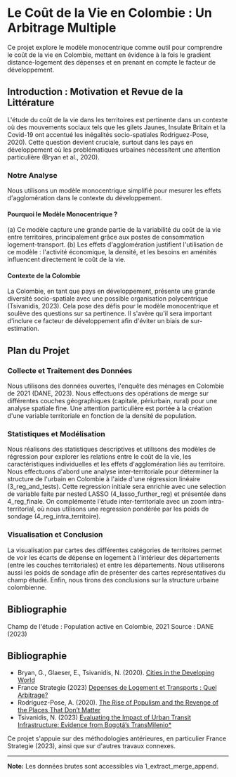 # Le Coût de la Vie en Colombie : Un Arbitrage Multiple

Ce projet explore le modèle monocentrique comme outil pour comprendre le coût de la vie en Colombie, mettant en évidence à la fois le gradient distance-logement des dépenses et en prenant en compte le facteur de développement.

## Introduction : Motivation et Revue de la Littérature

L'étude du coût de la vie dans les territoires est pertinente dans un contexte où des mouvements sociaux tels que les gilets Jaunes, Insulate Britain et la Covid-19 ont accentué les inégalités socio-spatiales Rodriguez-Pose, 2020). Cette question devient cruciale, surtout dans les pays en développement où les problématiques urbaines nécessitent une attention particulière (Bryan et al., 2020).

### Notre Analyse

Nous utilisons un modèle monocentrique simplifié pour mesurer les effets d'agglomération dans le contexte du développement.

#### Pourquoi le Modèle Monocentrique ?

(a) Ce modèle capture une grande partie de la variabilité du coût de la vie entre territoires, principalement grâce aux postes de consommation logement-transport.
(b) Les effets d'agglomération justifient l'utilisation de ce modèle : l'activité économique, la densité, et les besoins en aménités influencent directement le coût de la vie.

#### Contexte de la Colombie

La Colombie, en tant que pays en développement, présente une grande diversité socio-spatiale avec une possible organisation polycentrique (Tsivanidis, 2023). Cela pose des défis pour le modèle monocentrique et soulève des questions sur sa pertinence. Il s'avère qu'il sera important d'inclure ce facteur de développement afin d'éviter un biais de sur-estimation.

## Plan du Projet

### Collecte et Traitement des Données

Nous utilisons des données ouvertes, l'enquête des ménages en Colombie de 2021 (DANE, 2023). Nous effectuons des opérations de merge sur différentes couches géographiques (capitale, périurbain, rural) pour une analyse spatiale fine. Une attention particulière est portée à la création d'une variable territoriale en fonction de la densité de population.

### Statistiques et Modélisation

Nous réalisons des statistiques descriptives et utilisons des modèles de régression pour explorer les relations entre le coût de la vie, les caractéristiques individuelles et les effets d'agglomération liés au territoire. Nous effectuons d'abord une analyse inter-territoriale pour déterminer la structure de l'urbain en Colombie à l'aide d'une régression linéaire (3_reg_and_tests). Cette regression initiale sera enrichie avec une selection de variable faite par nested LASSO (4_lasso_further_reg) et présentée dans 4_reg_finale. On complémente l'étude inter-territoriale avec un zoom intra-territorial, où nous utilisons une regression pondérée par les poids de sondage (4_reg_intra_territoire).

### Visualisation et Conclusion

La visualisation par cartes des différentes catégories de territoires permet de voir les écarts de dépense en logement à l'intérieur des départements (entre les couches territoriales) et entre les départements. Nous utiliserons aussi les poids de sondage afin de présenter des cartes représentatives du champ étudié. Enfin, nous tirons des conclusions sur la structure urbaine colombienne.

## Bibliographie

Champ de l'étude : Population active en Colombie, 2021
Source : DANE (2023)

## Bibliographie

- Bryan, G., Glaeser, E., Tsivanidis, N. (2020). [Cities in the Developing World](https://www.annualreviews.org/doi/abs/10.1146/annurev-economics-080218-030303)
- France Strategie (2023) [Depenses de Logement et Transports : Quel Arbitrage? ](https://www.strategie.gouv.fr/sites/strategie.gouv.fr/files/atoms/files/fs-2023-na117-logement-transport-fevrier_0.pdf)
- Rodríguez-Pose, A. (2020). [The Rise of Populism and the Revenge of the Places That Don’t Matter](http://doi.org/10.31389/lseppr.4)
- Tsivanidis, N. (2023) [Evaluating the Impact of Urban Transit Infrastructure:
Evidence from Bogotá’s TransMilenio*]( [https://static1.squarespace.com/static/55bb98e2e4b0ba843f39599e/t/64c98e1aa0fcf82d1bda8d52/1690930717404/TsivanidisTransMillenio_8.2023.pdf)

Ce projet s'appuie sur des méthodologies antérieures, en particulier France Strategie (2023), ainsi que sur d'autres travaux connexes.

---

**Note:** Les données brutes sont accessibles via 1_extract_merge_append.
